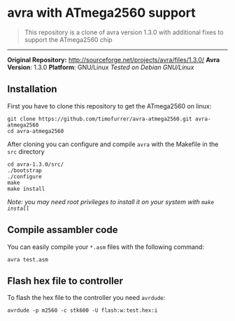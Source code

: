 # avra with ATmega2560 support
> This repository is a clone of avra version 1.3.0 with additional fixes to support the ATmega2560 chip

***

**Original Repository:** http://sourceforge.net/projects/avra/files/1.3.0/
**Avra Version**: 1.3.0
**Platform**: GNU/Linux
*Tested on Debian GNU/Linux*

## Installation

First you have to clone this repository to get the ATmega2560 on linux:

    git clone https://github.com/timofurrer/avra-atmega2560.git avra-atmega2560
    cd avra-atmega2560

After cloning you can configure and compile `avra` with the Makefile in the `src` directory

    cd avra-1.3.0/src/
    ./bootstrap
    ./configure
    make
    make install

*Note: you may need root privileges to install it on your system with `make install`*

## Compile assambler code

You can easily compile your `*.asm` files with the following command:

    avra test.asm

## Flash hex file to controller

To flash the hex file to the controller you need `avrdude`:

    avrdude -p m2560 -c stk600 -U flash:w:test.hex:i
